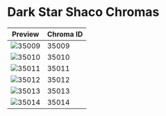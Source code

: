 # Dark Star Shaco Chromas

| Preview | Chroma ID |
|---------|-----------|
| ![35009](https://raw.communitydragon.org/latest/plugins/rcp-be-lol-game-data/global/default/v1/champion-chroma-images/35/35009.png) | 35009 |
| ![35010](https://raw.communitydragon.org/latest/plugins/rcp-be-lol-game-data/global/default/v1/champion-chroma-images/35/35010.png) | 35010 |
| ![35011](https://raw.communitydragon.org/latest/plugins/rcp-be-lol-game-data/global/default/v1/champion-chroma-images/35/35011.png) | 35011 |
| ![35012](https://raw.communitydragon.org/latest/plugins/rcp-be-lol-game-data/global/default/v1/champion-chroma-images/35/35012.png) | 35012 |
| ![35013](https://raw.communitydragon.org/latest/plugins/rcp-be-lol-game-data/global/default/v1/champion-chroma-images/35/35013.png) | 35013 |
| ![35014](https://raw.communitydragon.org/latest/plugins/rcp-be-lol-game-data/global/default/v1/champion-chroma-images/35/35014.png) | 35014 |